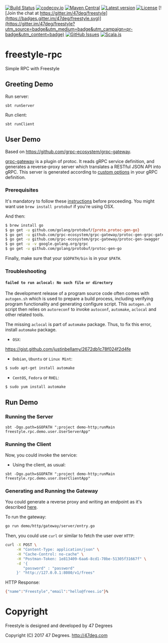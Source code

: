 
[comment]: # (Start Badges)

[![Build Status](https://travis-ci.org/frees-io/freestyle-rpc.svg?branch=master)](https://travis-ci.org/frees-io/freestyle-rpc) [![codecov.io](http://codecov.io/github/frees-io/freestyle-rpc/coverage.svg?branch=master)](http://codecov.io/github/frees-io/freestyle-rpc?branch=master) [![Maven Central](https://img.shields.io/badge/maven%20central-0.0.1-green.svg)](https://oss.sonatype.org/#nexus-search;gav~io.frees~freestyle*) [![Latest version](https://img.shields.io/badge/freestyle--rpc-0.0.1-green.svg)](https://index.scala-lang.org/frees-io/freestyle-rpc) [![License](https://img.shields.io/badge/license-Apache%202-blue.svg)](https://raw.githubusercontent.com/frees-io/freestyle-rpc/master/LICENSE) [![Join the chat at https://gitter.im/47deg/freestyle](https://badges.gitter.im/47deg/freestyle.svg)](https://gitter.im/47deg/freestyle?utm_source=badge&utm_medium=badge&utm_campaign=pr-badge&utm_content=badge) [![GitHub Issues](https://img.shields.io/github/issues/frees-io/freestyle-rpc.svg)](https://github.com/frees-io/freestyle-rpc/issues) [![Scala.js](http://scala-js.org/assets/badges/scalajs-0.6.15.svg)](http://scala-js.org)

[comment]: # (End Badges)

# freestyle-rpc

Simple RPC with Freestyle

## Greeting Demo

Run server:

```
sbt runServer
```

Run client:

```
sbt runClient
```

## User Demo

Based on https://github.com/grpc-ecosystem/grpc-gateway.

[grpc-gateway](https://github.com/grpc-ecosystem/grpc-gateway) is a plugin of protoc. It reads gRPC service definition, and generates a reverse-proxy server which translates a RESTful JSON API into gRPC.
This server is generated according to [custom options](https://cloud.google.com/service-management/reference/rpc/google.api#http) in your gRPC definition.

### Prerequisites

It's mandatory to follow these [instructions](https://github.com/grpc-ecosystem/grpc-gateway#installation) before proceeding. You might want use `brew install protobuf` if you're using OSX.

And then:

```bash
$ brew install go
$ go get -u github.com/golang/protobuf/{proto,protoc-gen-go}
$ go get -u github.com/grpc-ecosystem/grpc-gateway/protoc-gen-grpc-gateway
$ go get -u github.com/grpc-ecosystem/grpc-gateway/protoc-gen-swagger
$ go get -u -v google.golang.org/grpc
$ go get -u github.com/golang/protobuf/protoc-gen-go
```

Finally, make sure that your `$GOPATH/bin` is in your `$PATH`.

### Troubleshooting

#### `failed to run aclocal: No such file or directory`

The development release of a program source code often comes with `autogen.sh` which is used to prepare a build process, including verifying program functionality and generating configure script. This `autogen.sh` script then relies on `autoreconf` to invoke `autoconf`, `automake`, `aclocal` and other related tools.

The missing `aclocal` is part of `automake` package. Thus, to fix this error, install `automake` package.

* `OSX`: 

https://gist.github.com/justinbellamy/2672db1c78f024f2d4fe

* `Debian`, `Ubuntu` or `Linux Mint`:

```bash
$ sudo apt-get install automake
```

* `CentOS`, `Fedora` or `RHEL`:

```bash
$ sudo yum install automake
```

## Run Demo

### Running the Server

```
sbt -Dgo.path=$GOPATH ";project demo-http;runMain freestyle.rpc.demo.user.UserServerApp"
```

### Running the Client

Now, you could invoke the service:

* Using the client, as usual:

```
sbt -Dgo.path=$GOPATH ";project demo-http;runMain freestyle.rpc.demo.user.UserClientApp"
```

### Generating and Running the Gateway

You could generate a reverse proxy and writing an endpoint as it's described [here](https://github.com/grpc-ecosystem/grpc-gateway#usage).

To run the gateway:

```bash
go run demo/http/gateway/server/entry.go
```

Then, you could use `curl` or similar to fetch the user over `HTTP`:

```bash
curl -X POST \
     -H "Content-Type: application/json" \
     -H "Cache-Control: no-cache" \
     -H "Postman-Token: 1e813409-6aa6-8cd1-70be-51305f31667f" \
     -d '{
        "password" : "password"
     }' "http://127.0.0.1:8080/v1/frees"
```

HTTP Response:

```bash
{"name":"Freestyle","email":"hello@frees.io"}%
```

[comment]: # (Start Copyright)
# Copyright

Freestyle is designed and developed by 47 Degrees

Copyright (C) 2017 47 Degrees. <http://47deg.com>

[comment]: # (End Copyright)
